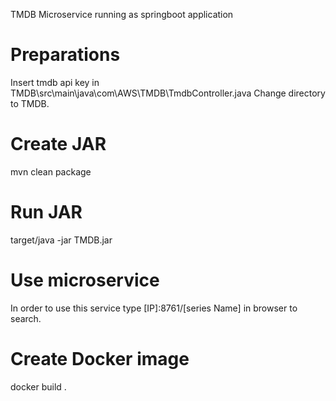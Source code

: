 TMDB Microservice running as springboot application

# Preparations
Insert tmdb api key in TMDB\src\main\java\com\AWS\TMDB\TmdbController.java
Change directory to TMDB.

# Create JAR
mvn clean package

# Run JAR
target/java -jar TMDB.jar

# Use microservice
In order to use this service type [IP]:8761/[series Name] in browser to search.

# Create Docker image
docker build .